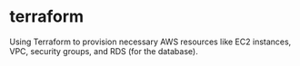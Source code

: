 # terraform
 Using Terraform to provision necessary AWS resources like EC2 instances,  VPC, security groups, and RDS (for the database).
